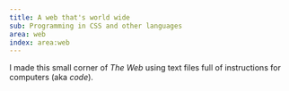 ```yaml
---
title: A web that's world wide
sub: Programming in CSS and other languages
area: web
index: area:web
---
```


I made this small corner of _The Web_
using text files full of
instructions for computers
(aka _code_).
